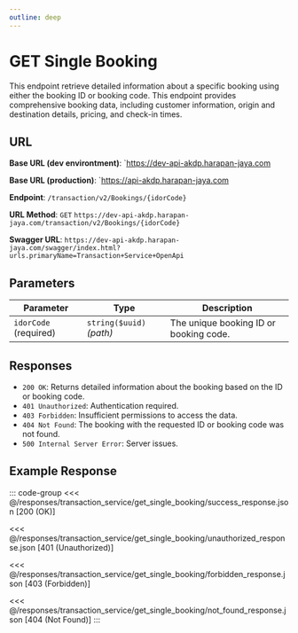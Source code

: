 ```yaml
---
outline: deep
---
```


# GET Single Booking

This endpoint retrieve detailed information about a specific booking using either the booking ID or booking code. This endpoint provides comprehensive booking data, including customer information, origin and destination details, pricing, and check-in times.

## URL

**Base URL (dev environtment)**: `https://dev-api-akdp.harapan-jaya.com

**Base URL (production)**: `https://api-akdp.harapan-jaya.com

**Endpoint**: `/transaction/v2/Bookings/{idorCode}`

**URL Method**: `GET` `https://dev-api-akdp.harapan-jaya.com/transaction/v2/Bookings/{idorCode}`

**Swagger URL**: `https://dev-api-akdp.harapan-jaya.com/swagger/index.html?urls.primaryName=Transaction+Service+OpenApi`

## Parameters

| **Parameter**    | **Type**                      | **Description**                          |
|------------------|-------------------------------|--------------------------------------    |
| `idorCode` (required)  | `string($uuid)` _(path)_      | The unique booking ID or booking code.|

## Responses

- `200 OK`: Returns detailed information about the booking based on the ID or booking code.
- `401 Unauthorized`: Authentication required.
- `403 Forbidden`: Insufficient permissions to access the data.
- `404 Not Found`: The booking with the requested ID or booking code was not found.
- `500 Internal Server Error`: Server issues.

## Example Response

::: code-group
<<< @/responses/transaction_service/get_single_booking/success_response.json [200 (OK)]

<<< @/responses/transaction_service/get_single_booking/unauthorized_response.json [401 (Unauthorized)]

<<< @/responses/transaction_service/get_single_booking/forbidden_response.json [403 (Forbidden)]

<<< @/responses/transaction_service/get_single_booking/not_found_response.json [404 (Not Found)]
:::
